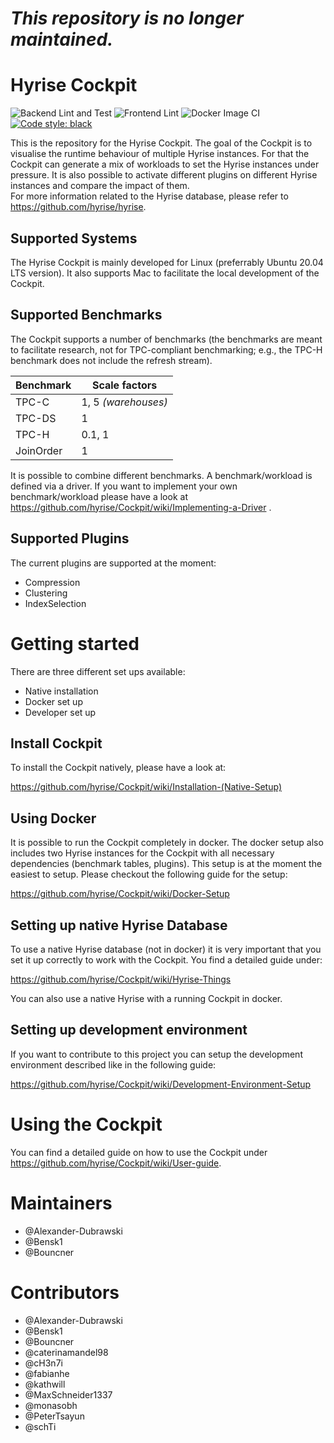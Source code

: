 # _**This repository is no longer maintained.**_


# Hyrise Cockpit

![Backend Lint and Test](https://github.com/hyrise/Cockpit/workflows/Backend%20Lint%20and%20Test/badge.svg)
![Frontend Lint](https://github.com/hyrise/Cockpit/workflows/Frontend%20Lint/badge.svg)
![Docker Image CI](https://github.com/hyrise/Cockpit/workflows/Docker%20Image%20CI/badge.svg)
<a href="https://github.com/psf/black"><img alt="Code style: black" src="https://img.shields.io/badge/code%20style-black-000000.svg"></a>

This is the repository for the Hyrise Cockpit. The goal of the Cockpit is to visualise the runtime behaviour of multiple Hyrise instances. For that the Cockpit can generate a mix of workloads to set the Hyrise instances under pressure. It is also possible to activate different plugins on different Hyrise instances and compare the impact of them.  
For more information related to the Hyrise database, please refer to https://github.com/hyrise/hyrise. 

## Supported Systems 

The Hyrise Cockpit is mainly developed for Linux (preferrably Ubuntu 20.04 LTS version). It also supports Mac to facilitate the local development of the Cockpit.

## Supported Benchmarks 

The Cockpit supports a number of benchmarks (the benchmarks are meant to facilitate research, not for TPC-compliant benchmarking; e.g., the TPC-H benchmark does not include the refresh stream). 

| Benchmark  | Scale factors|
| ------------- | ------------- |
| TPC-C  | 1, 5 *(warehouses)*  |
| TPC-DS  | 1  |
| TPC-H  | 0.1, 1  |
| JoinOrder  | 1  |

It is possible to combine different benchmarks. A benchmark/workload is defined via a driver. If you want to implement your own benchmark/workload please have a look at https://github.com/hyrise/Cockpit/wiki/Implementing-a-Driver .

## Supported Plugins 

The current plugins are supported at the moment: 

* Compression
* Clustering
* IndexSelection

# Getting started 

There are three different set ups available: 

* Native installation
* Docker set up
* Developer set up

## Install Cockpit 

To install the Cockpit natively, please have a look at:  

https://github.com/hyrise/Cockpit/wiki/Installation-(Native-Setup) 

## Using Docker

It is possible to run the Cockpit completely in docker. The docker setup also includes two Hyrise instances for the Cockpit with all necessary dependencies (benchmark tables, plugins). This setup is at the moment the easiest to setup. Please checkout the following guide for the setup: 

https://github.com/hyrise/Cockpit/wiki/Docker-Setup

## Setting up native Hyrise Database

To use a native Hyrise database (not in docker) it is very important that you set it up correctly to work with the Cockpit. You find a detailed guide under: 

https://github.com/hyrise/Cockpit/wiki/Hyrise-Things

You can also use a native Hyrise with a running Cockpit in docker. 

## Setting up development environment 

If you want to contribute to this project you can setup the development environment described like in the following guide: 

https://github.com/hyrise/Cockpit/wiki/Development-Environment-Setup

# Using the Cockpit 

You can find a detailed guide on how to use the Cockpit under https://github.com/hyrise/Cockpit/wiki/User-guide. 

# Maintainers

* @Alexander-Dubrawski
* @Bensk1
* @Bouncner 

# Contributors

* @Alexander-Dubrawski
* @Bensk1
* @Bouncner 
* @caterinamandel98
* @cH3n7i
* @fabianhe
* @kathwill
* @MaxSchneider1337
* @monasobh 
* @PeterTsayun
* @schTi

